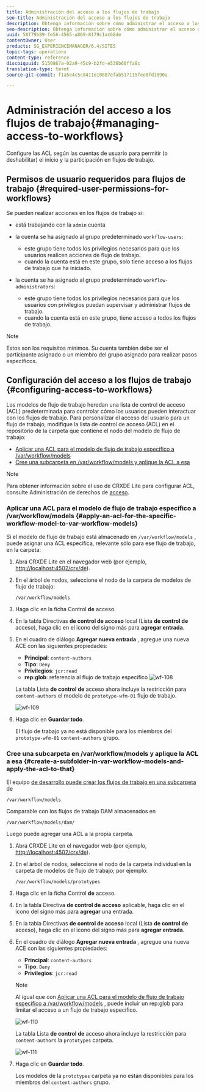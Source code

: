 ```yaml
---
title: Administración del acceso a los flujos de trabajo
seo-title: Administración del acceso a los flujos de trabajo
description: Obtenga información sobre cómo administrar el acceso a los flujos de trabajo.
seo-description: Obtenga información sobre cómo administrar el acceso a los flujos de trabajo.
uuid: 58f79b89-fe56-4565-a869-8179c1ac68de
contentOwner: User
products: SG_EXPERIENCEMANAGER/6.4/SITES
topic-tags: operations
content-type: reference
discoiquuid: 5150867a-02a9-45c9-b2fd-e536b60ffa8c
translation-type: tm+mt
source-git-commit: f1a5e4c5c8411e10887efab517115fee0fd1890a

---
```



# Administración del acceso a los flujos de trabajo{#managing-access-to-workflows}

Configure las ACL según las cuentas de usuario para permitir (o deshabilitar) el inicio y la participación en flujos de trabajo.

## Permisos de usuario requeridos para flujos de trabajo {#required-user-permissions-for-workflows}

Se pueden realizar acciones en los flujos de trabajo si:

* está trabajando con la `admin` cuenta
* la cuenta se ha asignado al grupo predeterminado `workflow-users`:

   * este grupo tiene todos los privilegios necesarios para que los usuarios realicen acciones de flujo de trabajo.
   * cuando la cuenta está en este grupo, solo tiene acceso a los flujos de trabajo que ha iniciado.

* la cuenta se ha asignado al grupo predeterminado `workflow-administrators`:

   * este grupo tiene todos los privilegios necesarios para que los usuarios con privilegios puedan supervisar y administrar flujos de trabajo.
   * cuando la cuenta está en este grupo, tiene acceso a todos los flujos de trabajo.

>[!NOTE]
>
>Estos son los requisitos mínimos. Su cuenta también debe ser el participante asignado o un miembro del grupo asignado para realizar pasos específicos.

## Configuración del acceso a los flujos de trabajo {#configuring-access-to-workflows}

Los modelos de flujo de trabajo heredan una lista de control de acceso (ACL) predeterminada para controlar cómo los usuarios pueden interactuar con los flujos de trabajo. Para personalizar el acceso del usuario para un flujo de trabajo, modifique la lista de control de acceso (ACL) en el repositorio de la carpeta que contiene el nodo del modelo de flujo de trabajo:

* [Aplicar una ACL para el modelo de flujo de trabajo específico a /var/workflow/models](/help/sites-administering/workflows-managing.md#apply-an-acl-for-the-specific-workflow-model-to-var-workflow-models)
* [Cree una subcarpeta en /var/workflow/models y aplique la ACL a esa](/help/sites-administering/workflows-managing.md#create-a-subfolder-in-var-workflow-models-and-apply-the-acl-to-that)

>[!NOTE]
>
>Para obtener información sobre el uso de CRXDE Lite para configurar ACL, consulte Administración de derechos de [acceso](/help/sites-administering/user-group-ac-admin.md#access-right-management).

### Aplicar una ACL para el modelo de flujo de trabajo específico a /var/workflow/models {#apply-an-acl-for-the-specific-workflow-model-to-var-workflow-models}

Si el modelo de flujo de trabajo está almacenado en `/var/workflow/models` , puede asignar una ACL específica, relevante sólo para ese flujo de trabajo, en la carpeta:

1. Abra CRXDE Lite en el navegador web (por ejemplo, [http://localhost:4502/crx/de](http://localhost:4502/crx/de)).
1. En el árbol de nodos, seleccione el nodo de la carpeta de modelos de flujo de trabajo:

   `/var/workflow/models`

1. Haga clic en la ficha Control **de** acceso.
1. En la tabla Directivas **de control de acceso** local (Lista **de control de** acceso), haga clic en el icono del signo más para **agregar entrada**.
1. En el cuadro de diálogo **Agregar nueva entrada** , agregue una nueva ACE con las siguientes propiedades:

   * **Principal**: `content-authors`
   * **Tipo**: `Deny`
   * **Privilegios**: `jcr:read`
   * **rep:glob**: referencia al flujo de trabajo específico
   ![wf-108](assets/wf-108.png)

   La tabla Lista **de control de** acceso ahora incluye la restricción para `content-authors` el modelo de `prototype-wfm-01` flujo de trabajo.

   ![wf-109](assets/wf-109.png)

1. Haga clic en **Guardar todo**.

   El flujo de trabajo ya no está disponible para los miembros del `prototype-wfm-01` `content-authors` grupo.

### Cree una subcarpeta en /var/workflow/models y aplique la ACL a esa {#create-a-subfolder-in-var-workflow-models-and-apply-the-acl-to-that}

El equipo [de desarrollo puede crear los flujos de trabajo en una subcarpeta](/help/sites-developing/workflows-models.md#creating-a-new-workflow) de

`/var/workflow/models`

Comparable con los flujos de trabajo DAM almacenados en

`/var/workflow/models/dam/`

Luego puede agregar una ACL a la propia carpeta.

1. Abra CRXDE Lite en el navegador web (por ejemplo, [http://localhost:4502/crx/de](http://localhost:4502/crx/de)).
1. En el árbol de nodos, seleccione el nodo de la carpeta individual en la carpeta de modelos de flujo de trabajo; por ejemplo:

   `/var/workflow/models/prototypes`

1. Haga clic en la ficha Control **de** acceso.
1. En la tabla Directiva **de control de acceso** aplicable, haga clic en el icono del signo más para **agregar** una entrada.
1. En la tabla Directivas **de control de acceso** local (Lista **de control de** acceso), haga clic en el icono del signo más para **agregar entrada**.
1. En el cuadro de diálogo **Agregar nueva entrada** , agregue una nueva ACE con las siguientes propiedades:

   * **Principal**: `content-authors`
   * **Tipo**: `Deny`
   * **Privilegios**: `jcr:read`
   >[!NOTE]
   >
   >Al igual que con [Aplicar una ACL para el modelo de flujo de trabajo específico a /var/workflow/models](/help/sites-administering/workflows-managing.md#apply-an-acl-for-the-specific-workflow-model-to-var-workflow-models) , puede incluir un rep:glob para limitar el acceso a un flujo de trabajo específico.

   ![wf-110](assets/wf-110.png)

   La tabla Lista **de control de** acceso ahora incluye la restricción para `content-authors` la `prototypes` carpeta.

   ![wf-111](assets/wf-111.png)

1. Haga clic en **Guardar todo**.

   Los modelos de la `prototypes` carpeta ya no están disponibles para los miembros del `content-authors` grupo.

